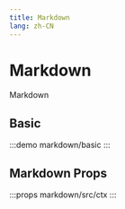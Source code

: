 ```yaml
---
title: Markdown
lang: zh-CN
---
```


# Markdown

Markdown

## Basic

:::demo
markdown/basic
:::

<!-- ## 化工大纲 yaml

:::demo
markdown/yaml/index

>>>subs
[markdown/yaml/provider/index, markdown/yaml/provider/useRequest, markdown/yaml/provider/static-roles]
>>>
::: -->

## Markdown Props

:::props
markdown/src/ctx
:::
